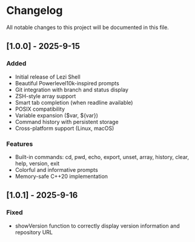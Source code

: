 # Changelog

All notable changes to this project will be documented in this file.

## [1.0.0] - 2025-9-15

### Added
- Initial release of Lezi Shell
- Beautiful Powerlevel10k-inspired prompts
- Git integration with branch and status display
- ZSH-style array support
- Smart tab completion (when readline available)
- POSIX compatibility
- Variable expansion ($var, ${var})
- Command history with persistent storage
- Cross-platform support (Linux, macOS)

### Features
- Built-in commands: cd, pwd, echo, export, unset, array, history, clear, help, version, exit
- Colorful and informative prompts
- Memory-safe C++20 implementation

## [1.0.1] - 2025-9-16

### Fixed
- showVersion function to correctly display version information and repository URL

